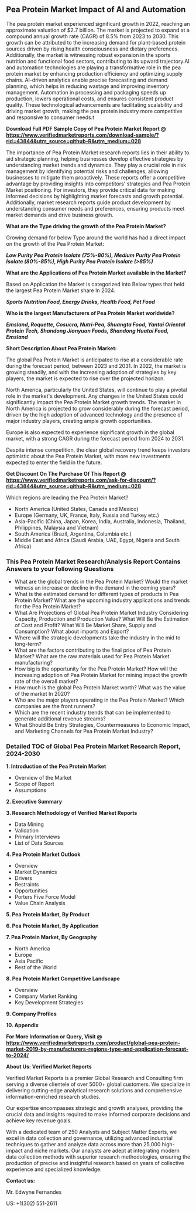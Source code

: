 <h2>Pea Protein Market Impact of AI and Automation</h2>The pea protein market experienced significant growth in 2022, reaching an approximate valuation of $2.7 billion. The market is projected to expand at a compound annual growth rate (CAGR) of 8.5% from 2023 to 2030. This growth can be attributed to the increasing demand for plant-based protein sources driven by rising health consciousness and dietary preferences. Additionally, the market is witnessing robust expansion in the sports nutrition and functional food sectors, contributing to its upward trajectory.AI and automation technologies are playing a transformative role in the pea protein market by enhancing production efficiency and optimizing supply chains. AI-driven analytics enable precise forecasting and demand planning, which helps in reducing wastage and improving inventory management. Automation in processing and packaging speeds up production, lowers operational costs, and ensures consistent product quality. These technological advancements are facilitating scalability and driving market growth, making the pea protein industry more competitive and responsive to consumer needs.t</p><p id="" class=""><strong>Download Full PDF Sample Copy of Pea Protein Market Report @ <a href="https://www.verifiedmarketreports.com/download-sample/?rid=43844&utm_source=github-R&utm_medium=028" target="_blank">https://www.verifiedmarketreports.com/download-sample/?rid=43844&utm_source=github-R&utm_medium=028</a></strong></p><p>The importance of&nbsp;Pea Protein Market research reports lies in their ability to aid strategic planning, helping businesses develop effective strategies by understanding market trends and dynamics. They play a crucial role in risk management by identifying potential risks and challenges, allowing businesses to mitigate them proactively. These reports offer a competitive advantage by providing insights into competitors' strategies and Pea Protein Market positioning. For investors, they provide critical data for making informed decisions by highlighting market forecasts and growth potential. Additionally, market research reports guide product development by understanding consumer needs and preferences, ensuring products meet market demands and drive business growth.</p><p><strong>What are the&nbsp;Type driving the growth of the Pea Protein Market?</strong></p><p id="" class="">Growing demand for below Type around the world has had a direct impact on the growth of the Pea Protein Market:</p><em><strong>Low Purity Pea Protein Isolate (75%-80%), Medium Purity Pea Protein Isolate (80%-85%), High Purity Pea Protein Isolate (>85%)</strong></em></p><strong>What are the&nbsp;Applications&nbsp;of Pea Protein Market available in the Market?</strong></p><p id="" class="">Based on Application the Market is categorized into Below types that held the largest Pea Protein Market share In 2024.</p><em><strong>Sports Nutrition Food, Energy Drinks, Health Food, Pet Food</strong></em></p><strong>Who is the largest Manufacturers of Pea Protein Market worldwide?</strong></p><p><em><strong>Emsland, Roquette, Cosucra, Nutri-Pea, Shuangta Food, Yantai Oriental Protein Tech, Shandong Jianyuan Foods, Shandong Huatai Food, Emsland</strong></em></p><p id="" class=""><strong>Short Description About Pea Protein Market:</strong></p><p>The global Pea Protein Market is anticipated to rise at a considerable rate during the forecast period, between 2023 and 2031. In 2022, the market is growing steadily, and with the increasing adoption of strategies by key players, the market is expected to rise over the projected horizon.</p><p>North America, particularly the United States, will continue to play a pivotal role in the market's development. Any changes in the United States could significantly impact the Pea Protein Market growth trends. The market in North America is projected to grow considerably during the forecast period, driven by the high adoption of advanced technology and the presence of major industry players, creating ample growth opportunities.</p><p>Europe is also expected to experience significant growth in the global market, with a strong CAGR during the forecast period from 2024 to 2031.</p><p>Despite intense competition, the clear global recovery trend keeps investors optimistic about the Pea Protein Market, with more new investments expected to enter the field in the future.</p><p id="" class=""><strong>Get Discount On The Purchase Of This Report @ <a href="https://www.verifiedmarketreports.com/ask-for-discount/?rid=43844&utm_source=github-R&utm_medium=028" target="_blank">https://www.verifiedmarketreports.com/ask-for-discount/?rid=43844&utm_source=github-R&utm_medium=028</a></strong></p>Which regions are leading the Pea Protein Market?</p><ul><li>North America (United States, Canada and Mexico)</li><li>Europe (Germany, UK, France, Italy, Russia and Turkey etc.)</li><li>Asia-Pacific (China, Japan, Korea, India, Australia, Indonesia, Thailand, Philippines, Malaysia and Vietnam)</li><li>South America (Brazil, Argentina, Columbia etc.)</li><li>Middle East and Africa (Saudi Arabia, UAE, Egypt, Nigeria and South Africa)</li></ul><h3 id="" class="">This Pea Protein Market Research/Analysis Report Contains Answers to your following Questions</h3><ul><li>What are the global trends in the Pea Protein Market? Would the market witness an increase or decline in the demand in the coming years?</li><li>What is the estimated demand for different types of products in Pea Protein Market? What are the upcoming industry applications and trends for the Pea Protein Market?</li><li>What Are Projections of Global Pea Protein Market Industry Considering Capacity, Production and Production Value? What Will Be the Estimation of Cost and Profit? What Will Be Market Share, Supply and Consumption? What about imports and Export?</li><li>Where will the strategic developments take the industry in the mid to long-term?</li><li>What are the factors contributing to the final price of Pea Protein Market? What are the raw materials used for Pea Protein Market manufacturing?</li><li>How big is the opportunity for the Pea Protein Market? How will the increasing adoption of Pea Protein Market for mining impact the growth rate of the overall market?</li><li>How much is the global Pea Protein Market worth? What was the value of the market In 2020?</li><li>Who are the major players operating in the Pea Protein Market? Which companies are the front runners?</li><li>Which are the recent industry trends that can be implemented to generate additional revenue streams?</li><li>What Should Be Entry Strategies, Countermeasures to Economic Impact, and Marketing Channels for Pea Protein Market Industry?</li></ul><h3 id="" class="">Detailed TOC of Global Pea Protein Market Research Report, 2024-2030</h3><p id="" class=""><strong>1. Introduction of the Pea Protein Market</strong></p><ul><li>Overview of the Market</li><li>Scope of Report</li><li>Assumptions</li></ul><p id="" class=""><strong>2. Executive Summary</strong></p><p id="" class=""><strong>3. Research Methodology of Verified Market Reports</strong></p><ul><li>Data Mining</li><li>Validation</li><li>Primary Interviews</li><li>List of Data Sources</li></ul><p id="" class=""><strong>4. Pea Protein Market Outlook</strong></p><ul><li>Overview</li><li>Market Dynamics</li><li>Drivers</li><li>Restraints</li><li>Opportunities</li><li>Porters Five Force Model</li><li>Value Chain Analysis</li></ul><p id="" class=""><strong>5. Pea Protein Market, By Product</strong></p><p id="" class=""><strong>6. Pea Protein Market, By Application</strong></p><p id="" class=""><strong>7. Pea Protein Market, By Geography</strong></p><ul><li>North America</li><li>Europe</li><li>Asia Pacific</li><li>Rest of the World</li></ul><p id="" class=""><strong>8. Pea Protein Market Competitive Landscape</strong></p><ul><li>Overview</li><li>Company Market Ranking</li><li>Key Development Strategies</li></ul><p id="" class=""><strong>9. Company Profiles</strong></p><p id="" class=""><strong>10. Appendix</strong></p><p id="" class=""><strong>For More Information or Query, Visit @ <a href="https://www.verifiedmarketreports.com/product/global-pea-protein-market-2019-by-manufacturers-regions-type-and-application-forecast-to-2024/" target="_blank">https://www.verifiedmarketreports.com/product/global-pea-protein-market-2019-by-manufacturers-regions-type-and-application-forecast-to-2024/</a></strong></p><p id="" class=""><strong>About Us: Verified Market Reports</strong></p><p id="" class="">Verified Market Reports is a premier Global Research and Consulting firm serving a diverse clientele of over 5000+ global customers. We specialize in delivering cutting-edge analytical research solutions and comprehensive information-enriched research studies.</p><p id="" class="">Our expertise encompasses strategic and growth analyses, providing the crucial data and insights required to make informed corporate decisions and achieve key revenue goals.</p><p id="" class="">With a dedicated team of 250 Analysts and Subject Matter Experts, we excel in data collection and governance, utilizing advanced industrial techniques to gather and analyze data across more than 25,000 high-impact and niche markets. Our analysts are adept at integrating modern data collection methods with superior research methodologies, ensuring the production of precise and insightful research based on years of collective experience and specialized knowledge.</p><p id="" class=""><strong>Contact us:</strong></p><p id="" class="">Mr. Edwyne Fernandes</p><p id="" class="">US: +1(302) 551-2611</p>